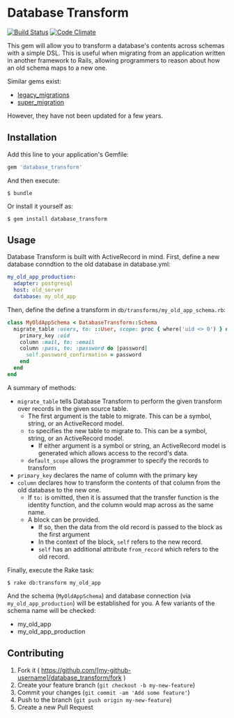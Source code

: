 # Database Transform
[![Build Status](https://travis-ci.org/lowjoel/database_transform.svg)](https://travis-ci.org/lowjoel/database_transform)
[![Code Climate](https://codeclimate.com/github/lowjoel/database_transform/badges/gpa.svg)](https://codeclimate.com/github/lowjoel/database_transform)

This gem will allow you to transform a database's contents across schemas with a simple DSL. This is useful when
migrating from an application written in another framework to Rails, allowing programmers to reason about how an old
schema maps to a new one.

Similar gems exist:

 - [legacy_migrations](https://github.com/btelles/legacy_migrations)
 - [super_migration](https://github.com/christian/super_migration)

However, they have not been updated for a few years.

## Installation

Add this line to your application's Gemfile:

```ruby
gem 'database_transform'
```

And then execute:

    $ bundle

Or install it yourself as:

    $ gem install database_transform

## Usage

Database Transform is built with ActiveRecord in mind. First, define a new database conndtion to the old database in
database.yml:

```yaml
my_old_app_production:
  adapter: postgresql
  host: old_server
  database: my_old_app
```

Then, define the define a transform in `db/transforms/my_old_app_schema.rb`:

```ruby
class MyOldAppSchema < DatabaseTransform::Schema
  migrate_table :users, to: ::User, scope: proc { where('uid <> 0') } do
    primary_key :uid
    column :mail, to: :email
    column :pass, to: :password do |password|
      self.password_confirmation = password
    end
  end
end
```

A summary of methods:

 - `migrate_table` tells Database Transform to perform the given transform over records in the given source table.
   - The first argument is the table to migrate. This can be a symbol, string, or an ActiveRecord model.
   - `to` specifies the new table to migrate to. This can be a symbol, string, or an ActiveRecord model.
     - If either argument is a symbol or string, an ActiveRecord model is generated which allows access to the record's
       data.
   - `default_scope` allows the programmer to specify the records to transform
 - `primary_key` declares the name of column with the primary key
 - `column` declares how to transform the contents of that column from the old database to the new one.
   - If `to:` is omitted, then it is assumed that the transfer function is the identity function, and the column would
     map across as the same name.
   - A block can be provided.
     - If so, then the data from the old record is passed to the block as the first argument
     - In the context of the block, `self` refers to the new record.
     - `self` has an additional attribute `from_record` which refers to the old record.

Finally, execute the Rake task:

    $ rake db:transform my_old_app

And the schema (`MyOldAppSchema`) and database connection (via `my_old_app_production`) will be established for you. A
few variants of the schema name will be checked:

 - my_old_app
 - my_old_app_production

## Contributing

1. Fork it ( https://github.com/[my-github-username]/database_transform/fork )
2. Create your feature branch (`git checkout -b my-new-feature`)
3. Commit your changes (`git commit -am 'Add some feature'`)
4. Push to the branch (`git push origin my-new-feature`)
5. Create a new Pull Request
